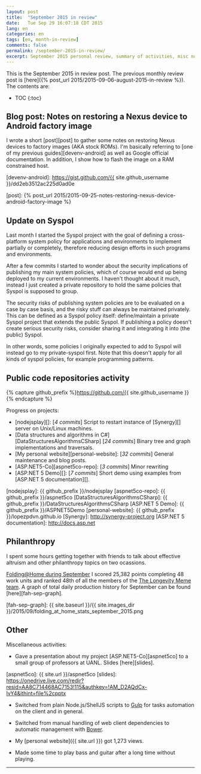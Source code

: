 ```yaml
---
layout: post
title:  "September 2015 in review"
date:   Tue Sep 29 16:07:18 CDT 2015
lang: en
categories: en
tags: [en, month-in-review]
comments: false
permalink: /september-2015-in-review/
excerpt: September 2015 personal review, summary of activities, misc notes...
---
```


This is the September 2015 in review post. The previous monthly review post is
[here]({% post_url 2015/2015-09-06-august-2015-in-review %}). The contents are:

* TOC
{:toc}

## Blog post: Notes on restoring a Nexus device to Android factory image

I wrote a short [post][post] to gather some notes on restoring Nexus devices to
factory images (AKA stock ROMs). I'm basically referring to [one of my previous
guides][devenv-android] as well as Google official documentation. In addition,
I show how to flash the image on a RAM constrained host.

[devenv-android]: https://gist.github.com/{{ site.github_username }}/dd2eb3512ac225d0ad0e

[post]: {% post_url 2015/2015-09-25-notes-restoring-nexus-device-android-factory-image %}

## Update on Syspol

Last month I started the Syspol project with the goal of defining a
cross-platform system policy for applications and environments to implement
partially or completely, therefore reducing design efforts in such programs and
environments.

After a few commits I started to wonder about the security implications of
publishing my main system policies, which of course would end up being deployed
to my current environments.  I haven't thought about it much, instead I just
created a private repository to hold the same policies that Syspol is supposed
to group.

The security risks of publishing system policies are to be evaluated on a case
by case basis, and the risky stuff can always be maintained privately. This can
be defined as a Syspol policy itself: define/maintain a private Syspol project
that extends the public Syspol. If publishing a policy doesn't create serious
security risks, consider sharing it and integrating it into (the public) Syspol.

In other words, some policies I originally expected to add to Syspol will
instead go to my private-syspol first. Note that this doesn't apply for all
kinds of syspol policies, for example programming patterns.

## Public code repositories activity

{% capture github_prefix %}https://github.com/{{ site.github_username }}{% endcapture %}

Progress on projects:

- [nodejsplay][]: [*4 commits*] Script to restart instance of [Synergy][]
  server on Unix/Linux machines.
- [Data structures and algorithms in C#][DataStructuresAlgorithmsCSharp] [*24
  commits*] Binary tree and graph implementations and traversals.
- [My personal website][personal-website]: [*32 commits*] General maintenance
  and blog posts.
- [ASP.NET5-Co][aspnet5co-repo]: [*3 commits*] Minor rewriting
- [ASP.NET 5 Demo][]: [*7 commits*] Short demo using examples from [ASP.NET 5
  documentation][].

[nodejsplay]: {{ github_prefix }}/nodejsplay
[aspnet5co-repo]: {{ github_prefix }}/aspnet5co
[DataStructuresAlgorithmsCSharp]: {{ github_prefix }}/DataStructuresAlgorithmsCSharp
[ASP.NET 5 Demo]: {{ github_prefix }}/ASPNET5Demo
[personal-website]: {{ github_prefix }}/lopezpdvn.github.io
[Synergy]: http://synergy-project.org
[ASP.NET 5 documentation]: http://docs.asp.net

## Philanthropy

I spent some hours getting together with friends to talk about effective
altruism and other philanthropy topics on two ocassions.

[Folding@Home during September][fah-stats] I scored 25,382 points completing 48
work units and ranked 48th of all the members of the [The Longevity Meme
team][].  A graph of total daily production history for September can be found
[here][fah-sep-graph].

[fah-stats]: http://folding.extremeoverclocking.com/user_summary.php?s=&u=648628
[The Longevity Meme team]: http://folding.extremeoverclocking.com/user_list.php?s=&t=32461
[fah-sep-graph]: {{ site.baseurl }}/{{ site.images_dir }}/2015/09/folding_at_home_stats_september_2015.png

## Other

Miscellaneous activities:

- Gave a presentation about my project [ASP.NET5-Co][aspnet5co] to a small
  group of professors at UANL. Slides [here][slides].

[aspnet5co]: {{ site.url }}/aspnet5co
[slides]: https://onedrive.live.com/redir?resid=AA8C714468AC7153!115&authkey=!AM_D2AQdCx-IvY4&ithint=file%2cpptx

- Switched from plain Node.js/ShellJS scripts to [Gulp](http://gulpjs.com) for
  tasks automation on the client and in general.

- Switched from manual handling of web client dependencies to
  automatic management with [Bower](http://bower.io).

- My [personal website]({{ site.url }}) got 1,273 views.

- Made some time to play bass and guitar after a long time without playing.

---
